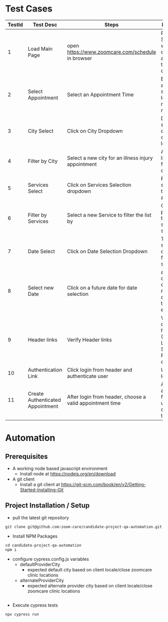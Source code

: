 # Test Cases
| TestId | Test Desc                        | Steps                                                    | Expectations                                                                               |
|--------|----------------------------------|----------------------------------------------------------|--------------------------------------------------------------------------------------------|
| 1      | Load Main Page                   | open https://www.zoomcare.com/schedule in browser        | Page Loads Successfully with today's date showing appointment times after current time     |
| 2      | Select Appointment               | Select an Appointment Time                               | Brought to authentication screen to login or register with requirements                    |
| 3      | City Select                      | Click on City Dropdown                                   | Dropdown should show cities close to current location                                      |
| 4      | Filter by City                   | Select a new city for an illness injury appointment      | Appointment list should filter to new city selection                                       |
| 5      | Services Select                  | Click on Services Selection dropdown                     | Relevent services to the location are shown                                                |
| 6      | Filter by Services               | Select a new Service to filter the list by               | Only providers with the selected service is shown                                          |
| 7      | Date Select                      | Click on Date Selection Dropdown                         | Today date selected by default, only future dates selectable                               |
| 8      | Select new Date                  | Click on a future date for date selection                | appointment dates are changed to new selected date with times starting early               |
| 9      | Header links                     | Verify Header links                                      | Verify the destination of header links (Schedule, Locations, Services, Pricing) is correct |
| 10     | Authentication Link              | Click login from header and authenticate user            | User is logged in                                                                          |
| 11     | Create Authenticated Appointment | After login from header, choose a valid appointment time | An appointment for logged in user is created at the time selected                          |



# Automation

## Prerequisites
* A working node based javascript environment
    * Install node at https://nodejs.org/en/download
* A git client
  * Install a git client at https://git-scm.com/book/en/v2/Getting-Started-Installing-Git

## Project Installation / Setup
* pull the latest git repository
```shell
git clone git@github.com:zoom-care/candidate-project-qa-automation.git
```
* Install NPM Packages
```shell
cd candidate-project-qa-automation
npm i
```
* configure cypress.config.js variables 
    * defaultProviderCity
      * expected default city based on client locale/close zoomcare clinic locations
    * alternateProviderCity
      * expected alternate provider city based on client locale/close zoomcare clinic locations
```javascript
```
* Execute cypress tests
```shell
npx cypress run
```

